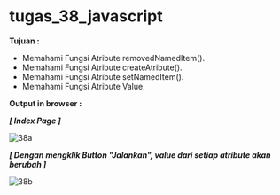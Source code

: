 # tugas_38_javascript

<b>Tujuan : </b>
<ul>
  <li>Memahami Fungsi Atribute removedNamedItem().</li>
  <li>Memahami Fungsi Atribute createAtribute().</li>
  <li>Memahami Fungsi Atribute setNamedItem().</li>
  <li>Memahami Fungsi Atribute Value.</li>
</ul>

<b>Output in browser : </b>

<b><i>[ Index Page ]</i></b>

![38a](https://user-images.githubusercontent.com/92837751/184478423-a6d267e0-839e-42ee-9bc8-1877c6576b9f.jpg)

<b><i>[ Dengan mengklik Button "Jalankan", value dari setiap atribute akan berubah  ]</i></b>

![38b](https://user-images.githubusercontent.com/92837751/184478424-87f6ce32-013d-47ac-ae7a-84092672a233.jpg)
